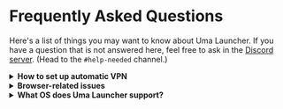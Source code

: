 # Frequently Asked Questions

Here's a list of things you may want to know about Uma Launcher. If you have a question that is not answered here, feel free to ask in the [Discord server](https://discord.gg/wvGHW65C6A). (Head to the `#help-needed` channel.)

<details>
<summary><b>How to set up automatic VPN</b></summary>

**This feature is experimental. Please report any bugs you may encounter.**
The feature is disabled by default. Please read the usage guide below on how to correctly set it up:

## Usage guide:
Currently only **OpenVPN Community**, **SoftEther** and **NordVPN** are supported.
For OpenVPN and SoftEther, a server will be chosen from [https://nasu-ser.me/vpn/](https://nasu-ser.me/vpn/).
### Step 1
Start Uma Launcher, right-click the horseshoe icon in the taskbar tray and click on `Preferences`.
### Step 2
Scroll down the General settings until you reach `Auto-VPN enabled`. Tick the setting to enable auto-VPN. (This will apply when you restart Uma Launcher.)
You can leave `VPN for DMM only` checked if you want the VPN to disconnect when the game starts. Uncheck if you want the VPN to stay enabled as long as Uma Launcher is running.
### Step 3
Choose which VPN client you want to use in the `VPN client` setting. Depending on your choice, you might need to do something more:

**OpenVPN**
Place the path to `openvpn.exe` in the `VPN client path` text field. You can click on the `Browse` button to open a file browser to select it. First go to where you installed OpenVPN (likely in some Program Files folder) and go inside the `bin` folder. Then choose `openvpn.exe`.
You may use the next setting `VPN override` to specify a path to a custom ovpn profile to use. (No browse button.)

**SoftEther**
Nothing special to configure. Just make sure the setting `VPN override` is empty or input a custom server IP.

**NordVPN**
Place the path to `NordVPN.exe` in the `VPN client path` text field. You can click on the `Browse` button to open a file browser to select it. First go to where you installed NordVPN (likely in some Program Files folder) and choose `NordVPN.exe`.
### Step 4
Click `Save & close` at the bottom of the settings window and right-click the horseshoe icon in the taskbar tray and choose `Close`. Close DMM if needed. Now run Uma Launcher again and use Uma Launcher like normal. (Depending on your location, the connection may not be very fast.)

Keep in mind that this feature is experimental, so be sure to let me know if anything does not work on your machine.
</details>

<details>
<summary><b>Browser-related issues<b></summary>

If you get error messages related to the web browser, try switching to Firefox in the preferences. Chromium-based browsers (Chrome, Edge) are inconsistent and a pain to work with. Firefox is the most stable browser to use with Uma Launcher.<br>
You may still report issues you have with Chromium-based browsers.
</details>

<details>
<summary><b>What OS does Uma Launcher support?</b></summary>

Uma Launcher is only built for and tested on Windows 10. It should work with Windows 11 as well.<br>
If you are trying to use Uma Launcher on Linux or Mac, figure it out yourself since you managed to get Uma Musume running on it. ;)
</details>